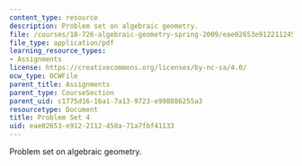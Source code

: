 ```yaml
---
content_type: resource
description: Problem set on algebraic geometry.
file: /courses/18-726-algebraic-geometry-spring-2009/eae02653e9122112450a71a7fbf41133_MIT18_726s09_pset04.pdf
file_type: application/pdf
learning_resource_types:
- Assignments
license: https://creativecommons.org/licenses/by-nc-sa/4.0/
ocw_type: OCWFile
parent_title: Assignments
parent_type: CourseSection
parent_uid: c1775d16-16a1-7a13-9723-e998886255a3
resourcetype: Document
title: Problem Set 4
uid: eae02653-e912-2112-450a-71a7fbf41133
---
```

Problem set on algebraic geometry.